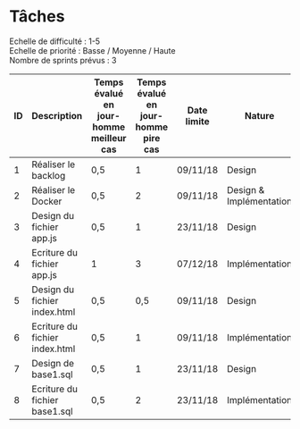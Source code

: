 Tâches
======================
Echelle de difficulté : 1-5  
Echelle de priorité : Basse / Moyenne / Haute  
Nombre de sprints prévus : 3

| ID | Description | Temps évalué en jour-homme meilleur cas | Temps évalué en jour-homme pire cas | Date limite | Nature | Dépendances | Etat |
|----------|----------|----------|----------|----------|----------|----------|----------|
| 1 | Réaliser le backlog | 0,5 | 1 | 09/11/18 | Design | - | Accomplie |
| 2 | Réaliser le Docker | 0,5 | 2 | 09/11/18 | Design & Implémentation | - | Accomplie |
| 3 | Design du fichier app.js | 0,5 | 1 | 23/11/18 | Design | 1 | Accomplie |
| 4 | Ecriture du fichier app.js | 1 | 3 | 07/12/18 | Implémentation | 3 | En cours |
| 5 | Design du fichier index.html | 0,5 | 0,5 | 09/11/18 | Design | 1 | Accomplie |
| 6 | Ecriture du fichier index.html | 0,5 | 1 | 09/11/18 | Implémentation | 5 | Accomplie |
| 7 | Design de base1.sql | 0,5 | 1 | 23/11/18 | Design | 1 | 23/11/18 | Design | 1 | Accomplie |
| 8 | Ecriture du fichier base1.sql | 0,5 | 2 | 23/11/18 | Implémentation | 7 | En cours |